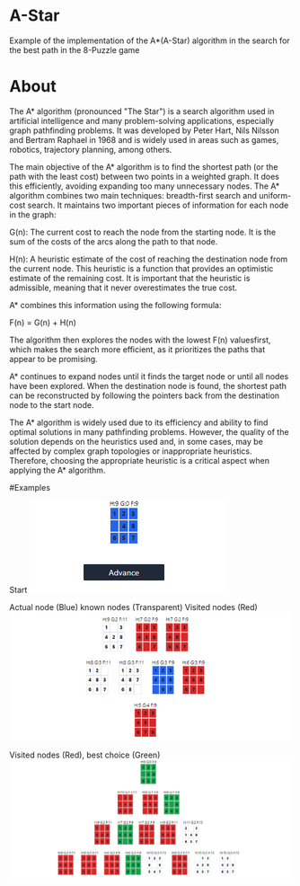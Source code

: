 # A-Star
Example of the implementation of the A*(A-Star) algorithm in the search for the best path in the 8-Puzzle game

# About
The A* algorithm (pronounced "The Star") is a search algorithm used in artificial intelligence and many problem-solving applications, especially graph pathfinding problems. It was developed by Peter Hart, Nils Nilsson and Bertram Raphael in 1968 and is widely used in areas such as games, robotics, trajectory planning, among others.

The main objective of the A* algorithm is to find the shortest path (or the path with the least cost) between two points in a weighted graph. It does this efficiently, avoiding expanding too many unnecessary nodes. The A* algorithm combines two main techniques: breadth-first search and uniform-cost search. It maintains two important pieces of information for each node in the graph:

G(n): The current cost to reach the node from the starting node. It is the sum of the costs of the arcs along the path to that node.

H(n): A heuristic estimate of the cost of reaching the destination node from the current node. This heuristic is a function that provides an optimistic estimate of the remaining cost. It is important that the heuristic is admissible, meaning that it never overestimates the true cost.

A* combines this information using the following formula:

F(n) = G(n) + H(n)

The algorithm then explores the nodes with the lowest F(n) values ​​first, which makes the search more efficient, as it prioritizes the paths that appear to be promising.

A* continues to expand nodes until it finds the target node or until all nodes have been explored. When the destination node is found, the shortest path can be reconstructed by following the pointers back from the destination node to the start node.

The A* algorithm is widely used due to its efficiency and ability to find optimal solutions in many pathfinding problems. However, the quality of the solution depends on the heuristics used and, in some cases, may be affected by complex graph topologies or inappropriate heuristics. Therefore, choosing the appropriate heuristic is a critical aspect when applying the A* algorithm.

#Examples

Start
![Actual node (Blue)](public/example3.png)

Actual node (Blue) known nodes (Transparent) Visited nodes (Red)
![Actual node (Blue) known nodes (Transparent) Visited nodes (Red)](public/example2.png)


Visited nodes (Red), best choice (Green)
![Visited nodes (Red), best choice (Green)](public/example.png)

